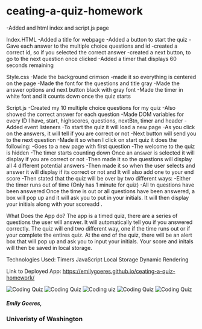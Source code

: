 # ceating-a-quiz-homework
-Added and html index and script.js page

Index.HTML
-Added a title for webpage
-Added a button to start the quiz
-Gave each answer to the multiple choice questions and id
-created a correct id, so if you selected the correct answer
-created a next button, to go to the next question once clicked
-Added a timer that displays 60 seconds remaining

Style.css
-Made the background crimson
-made it so everything is centered on the page
-Made the font for the questions and title gray
-Made the answer options and next button black with gray font
-Made the timer in white font and it counts down once the quiz starts

Script.js
-Created my 10 multiple choice questions for my quiz
-Also showed the correct answer for each question
-Made DOM variables for every ID I have, start, highscores, questions, nextBtn, timer and header
-Added event listeners
    -To start the quiz it will load a new page
    -As you click on the answers, it will tell if you are correct or not
    -Next button will send you to the next question
-Made it so when I click on start quiz it does the following:
    -Goes to a new page with first question
    -The welcome to the quiz is hidden
    -The timer starts counting down
    Once an answer is selected it will display if you are correct or not
-Then made it so the questions will display all 4 different potential answers
-Then made it so when the user selects and answer it will display if its correct or not and It will also add one to your end score
-Then stated that the quiz will be over by two different ways:
    -Either the timer runs out of time (Only has 1 minute for quiz)
    -All tn questions have been answered
Once the time is out or all questions have been answered, a box will pop up and it will ask you to put in your initials. It will then display your initials along with your scoreadd .

What Does the App do?
The app is a timed quiz, there are a series of questions the user will answer. It will automatically tell you if you answered correctly.
The quiz will end two different way, one if the time runs out or if your complete the entires quiz.
At the end of the quiz, there will be an alert box that will pop up and ask you to input your initials. Your score and initals will then be saved in local storage.

Technologies Used:
Timers
JavaScript
Local Storage
Dynamic Rendering

Link to Deployed App:
https://emilygoeres.github.io/ceating-a-quiz-homework/

![Coding Quiz](https://github.com/emilygoeres/ceating-a-quiz-homework/settings/blob/master/codequiz1.png)
![Coding Quiz](https://github.com/emilygoeres/ceating-a-quiz-homework/settings/blob/master/codequiz2.png)
![Coding uiz](https://github.com/emilygoeres/ceating-a-quiz-homework/settings/blob/master/codequiz3.png)
![Coding Quiz](https://github.com/emilygoeres/ceating-a-quiz-homework/settings/blob/master/codequiz4.png)
![Coding Quiz](https://github.com/emilygoeres/ceating-a-quiz-homework/settings/blob/master/codequiz5.png)


##### Emily Goeres, 
### Univeristy of Washington
